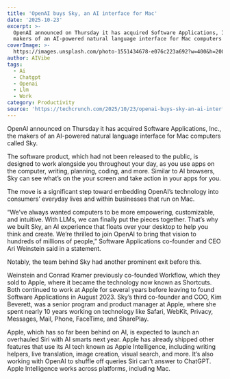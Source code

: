 ```yaml
---
title: 'OpenAI buys Sky, an AI interface for Mac'
date: '2025-10-23'
excerpt: >-
  OpenAI announced on Thursday it has acquired Software Applications, Inc., the
  makers of an AI-powered natural language interface for Mac computers cal...
coverImage: >-
  https://images.unsplash.com/photo-1551434678-e076c223a692?w=400&h=200&fit=crop&auto=format
author: AIVibe
tags:
  - Ai
  - Chatgpt
  - Openai
  - Llm
  - Work
category: Productivity
source: 'https://techcrunch.com/2025/10/23/openai-buys-sky-an-ai-interface-for-mac/'
---
```

OpenAI announced on Thursday it has acquired Software Applications, Inc., the makers of an AI-powered natural language interface for Mac computers called Sky. 

The software product, which had not been released to the public, is designed to work alongside you throughout your day, as you use apps on the computer, writing, planning, coding, and more. Similar to AI browsers, Sky can see what’s on the your screen and take action in your apps for you.


	
	




	
	



The move is a significant step toward embedding OpenAI’s technology into consumers’ everyday lives and within businesses that run on Mac. 

“We’ve always wanted computers to be more empowering, customizable, and intuitive. With LLMs, we can finally put the pieces together. That’s why we built Sky, an AI experience that floats over your desktop to help you think and create. We’re thrilled to join OpenAI to bring that vision to hundreds of millions of people,” Software Applications co-founder and CEO Ari Weinstein said in a statement.

Notably, the team behind Sky had another prominent exit before this. 

Weinstein and Conrad Kramer previously co-founded Workflow, which they sold to Apple, where it became the technology now known as Shortcuts. Both continued to work at Apple for several years before leaving to found Software Applications in August 2023. Sky’s third co-founder and COO, Kim Beverett, was a senior program and product manager at Apple, where she spent nearly 10 years working on technology like Safari, WebKit, Privacy, Messages, Mail, Phone, FaceTime, and SharePlay.

Apple, which has so far been behind on AI, is expected to launch an overhauled Siri with AI smarts next year. Apple has already shipped other features that use its AI tech known as Apple Intelligence, including writing helpers, live translation, image creation, visual search, and more. It’s also working with OpenAI to shuffle off queries Siri can’t answer to ChatGPT. Apple Intelligence works across platforms, including Mac.

	
		
				
